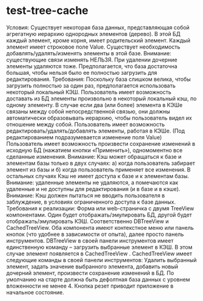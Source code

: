 # test-tree-cache

Условия:
Существует некоторая база данных, представляющая собой агрегатную иерархию однородных элементов
(дерево). В этой БД каждый элемент, кроме корня, имеет родительский элемент. Каждый элемент имеет
строковое поле Value. Существует необходимость добавлять/удалять/изменять элементы в этой базе.
Внимание: существующие связи изменять НЕЛЬЗЯ.
При удалении дочерние элементы удаляются тоже. Предполагается, что база достаточна большая, чтобы
нельзя было ее полностью загрузить для редактирования.
Требования:
Поскольку база слишком велика, чтобы загрузить полностью за один раз, предполагается использовать
некоторый локальный КЭШ. Пользователь имеет возможность доставать из БД элементы произвольно в
некоторый локальный кэш, по одному элементу. В случае если два (или более) элемента в КЭШе связаны
между собой непосредственной связью, они должны автоматически образовывать иерархию, чтобы
пользователь видел их отношение между собой. Пользователь имеет возможность
редактировать/удалять/добавлять элементы, работая в КЭШе. (Под редактированием подразумевается
изменение поля Value) Пользователь имеет возможность произвести сохранение изменений в исходную БД
(нажатием кнопки «Применить»), одномоментно все сделанные изменения.
Внимание: Кэш может обращаться к базе и элементам базы только в двух случаях: а) когда пользователь
забирает элемент из базы и б) когда пользователь применяет все изменения. В остальных случаях Кэш не
имеет доступа к базе и к элементам базы.
Внимание: удаленные элементы не удаляются, а помечаются как удаленные и не доступны для
редактирования (и в базе и в кэше).
Внимание: Кэш должен пытаться не вводить пользователя в заблуждение, в условиях ограниченного
доступа к базе данных.
Требования к реализации:
Форма или web-страничка с двумя TreeView компонентами. Один будет отображать/эмулировать БД, другой
будет отображать/эмулировать КЭШ. Соответственно DBTreeView и CachedTreeView. Оба компонента имеют
контекстное меню или панель кнопок (что удобнее в зависимости от опыта), далее просто панель
инструментов. DBTreeView в своей панели инструментов имеет единственную команду – загрузить
выбранные элемент в КЭШ. В этом случае элемент появляется в CachedTreeView . CachedTreeView имеет
следующие команды в своей панели инструментов: Удалить выбранный элемент, задать значение
выбранного элемента, добавить новый дочерний элемент, произвести сохранение изменений в БД. По
умолчанию на старте должна быть дефолтная база данных с уровнем вложенности не менее 4. Кнопка резет
приводит приложение в начальное состояние. 
